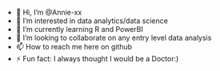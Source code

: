 - 👋 Hi, I’m @Annie-xx
- 👀 I’m interested in data analytics/data science
- 🌱 I’m currently learning R and PowerBI
- 💞️ I’m looking to collaborate on any entry level data analysis
- 📫 How to reach me here on github
- ⚡ Fun fact: I always thought I would be a Doctor:) 

<!---
Annie-xx/Annie-xx is a ✨ special ✨ repository because its `README.md` (this file) appears on your GitHub profile.
You can click the Preview link to take a look at your changes.
--->
